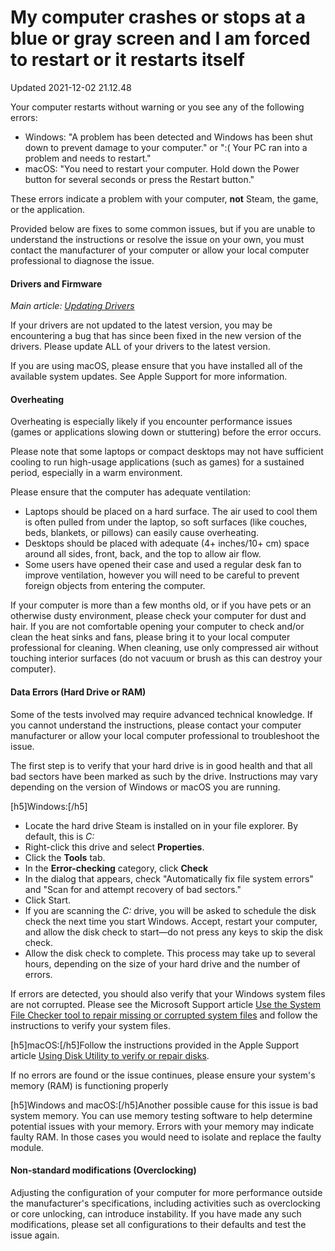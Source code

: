 # My computer crashes or stops at a blue or gray screen and I am forced to restart or it restarts itself
Updated 2021-12-02 21.12.48

Your computer restarts without warning or you see any of the following errors:  

* Windows: "A problem has been detected and Windows has been shut down to prevent damage to your computer." or ":( Your PC ran into a problem and needs to restart."
* macOS: "You need to restart your computer. Hold down the Power button for several seconds or press the Restart button."

  
  
These errors indicate a problem with your computer, **not** Steam, the game, or the application.  
  
Provided below are fixes to some common issues, but if you are unable to understand the instructions or resolve the issue on your own, you must contact the manufacturer of your computer or allow your local computer professional to diagnose the issue.  
  
#### Drivers and Firmware
*Main article:* [*Updating Drivers*](https://help.steampowered.com/en/faqs/view/5799-495F-1F25-D15B)  
  
If your drivers are not updated to the latest version, you may be encountering a bug that has since been fixed in the new version of the drivers. Please update ALL of your drivers to the latest version.  
  
If you are using macOS, please ensure that you have installed all of the available system updates. See Apple Support for more information.  
  
  
#### Overheating
Overheating is especially likely if you encounter performance issues (games or applications slowing down or stuttering) before the error occurs.  
  
Please note that some laptops or compact desktops may not have sufficient cooling to run high-usage applications (such as games) for a sustained period, especially in a warm environment.  
  
Please ensure that the computer has adequate ventilation:  
  

* Laptops should be placed on a hard surface. The air used to cool them is often pulled from under the laptop, so soft surfaces (like couches, beds, blankets, or pillows) can easily cause overheating.
* Desktops should be placed with adequate (4+ inches/10+ cm) space around all sides, front, back, and the top to allow air flow.
* Some users have opened their case and used a regular desk fan to improve ventilation, however you will need to be careful to prevent foreign objects from entering the computer.

  
  
If your computer is more than a few months old, or if you have pets or an otherwise dusty environment, please check your computer for dust and hair. If you are not comfortable opening your computer to check and/or clean the heat sinks and fans, please bring it to your local computer professional for cleaning. When cleaning, use only compressed air without touching interior surfaces (do not vacuum or brush as this can destroy your computer).  
  
#### Data Errors (Hard Drive or RAM)
Some of the tests involved may require advanced technical knowledge. If you cannot understand the instructions, please contact your computer manufacturer or allow your local computer professional to troubleshoot the issue.  
  
The first step is to verify that your hard drive is in good health and that all bad sectors have been marked as such by the drive. Instructions may vary depending on the version of Windows or macOS you are running.  
  
[h5]Windows:[/h5]
* Locate the hard drive Steam is installed on in your file explorer. By default, this is *C:*
* Right-click this drive and select **Properties**.
* Click the **Tools** tab.
* In the **Error-checking** category, click **Check**
* In the dialog that appears, check "Automatically fix file system errors" and "Scan for and attempt recovery of bad sectors."
* Click Start.
* If you are scanning the *C:* drive, you will be asked to schedule the disk check the next time you start Windows. Accept, restart your computer, and allow the disk check to start—do not press any keys to skip the disk check.
* Allow the disk check to complete. This process may take up to several hours, depending on the size of your hard drive and the number of errors.

  
If errors are detected, you should also verify that your Windows system files are not corrupted. Please see the Microsoft Support article [Use the System File Checker tool to repair missing or corrupted system files](https://support.microsoft.com/en-us/kb/929833) and follow the instructions to verify your system files.  
  
[h5]macOS:[/h5]Follow the instructions provided in the Apple Support article [Using Disk Utility to verify or repair disks](https://support.apple.com/en-us/HT201639).  
  
If no errors are found or the issue continues, please ensure your system's memory (RAM) is functioning properly  
  
[h5]Windows and macOS:[/h5]Another possible cause for this issue is bad system memory. You can use memory testing software to help determine potential issues with your memory. Errors with your memory may indicate faulty RAM. In those cases you would need to isolate and replace the faulty module.  
  
#### Non-standard modifications (Overclocking)
Adjusting the configuration of your computer for more performance outside the manufacturer's specifications, including activities such as overclocking or core unlocking, can introduce instability. If you have made any such modifications, please set all configurations to their defaults and test the issue again.